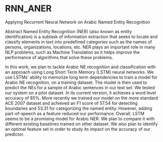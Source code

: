 # RNN_ANER
Applying Recurrent Neural Network on Arabic Named Entity Recognition

Abstract
Named Entity Recognition (NER) (also known as entity identification) is a subtask of information extraction that seeks to locate and classify elements in text into predefined categories such as the names of persons, organizations, locations, etc. NER plays an important role in many NLP problems, such as Machine Translation as it helps improve the performance of algorithms that solve these problems.

In this work, we plan to tackle Arabic NE recognition and classification with an approach using Long Short Term Memory (LSTM) neural networks. We use LSTMs’ ability to memorize long term dependencies to train a model for Arabic NE recognition, on a training dataset. The model is then used to predict the NEs for a sample of Arabic sentences in our test set. We tested our system on a pilot dataset. In its current version, it achieves a word level accuracy of 85%. More recently we trained our model on the more standard ACE 2007 dataset and achieved an F1 score of 57.54 for detecting boundaries and 53.31 for categorizing the named entity. However, adding part-of-speech as a feature reduced our performance. Overall, LSTM seems to be a promising model for Arabic NER. We plan to compare it with different existing baselines trained on other dataset. We also plan to identify an optimal feature set in order to study its impact on the accuracy of our predictor.
